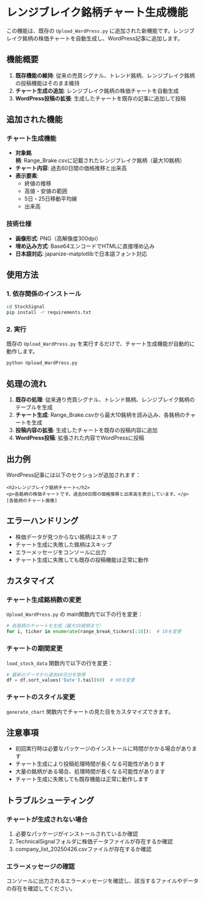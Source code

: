 # レンジブレイク銘柄チャート生成機能

この機能は、既存の `Upload_WardPress.py` に追加された新機能です。レンジブレイク銘柄の株価チャートを自動生成し、WordPress記事に追加します。

## 機能概要

1. **既存機能の維持**: 従来の売買シグナル、トレンド銘柄、レンジブレイク銘柄の投稿機能はそのまま維持
2. **チャート生成の追加**: レンジブレイク銘柄の株価チャートを自動生成
3. **WordPress投稿の拡張**: 生成したチャートを既存の記事に追加して投稿

## 追加された機能

### チャート生成機能
- **対象銘柄**: Range_Brake.csvに記載されたレンジブレイク銘柄（最大10銘柄）
- **チャート内容**: 過去60日間の価格推移と出来高
- **表示要素**:
  - 終値の推移
  - 高値・安値の範囲
  - 5日・25日移動平均線
  - 出来高

### 技術仕様
- **画像形式**: PNG（高解像度300dpi）
- **埋め込み方式**: Base64エンコードでHTMLに直接埋め込み
- **日本語対応**: japanize-matplotlibで日本語フォント対応

## 使用方法

### 1. 依存関係のインストール
```bash
cd StockSignal
pip install -r requirements.txt
```

### 2. 実行
既存の `Upload_WardPress.py` を実行するだけで、チャート生成機能が自動的に動作します。

```bash
python Upload_WardPress.py
```

## 処理の流れ

1. **既存の処理**: 従来通り売買シグナル、トレンド銘柄、レンジブレイク銘柄のテーブルを生成
2. **チャート生成**: Range_Brake.csvから最大10銘柄を読み込み、各銘柄のチャートを生成
3. **投稿内容の拡張**: 生成したチャートを既存の投稿内容に追加
4. **WordPress投稿**: 拡張された内容でWordPressに投稿

## 出力例

WordPress記事には以下のセクションが追加されます：

```
<h2>レンジブレイク銘柄チャート</h2>
<p>各銘柄の株価チャートです。過去60日間の価格推移と出来高を表示しています。</p>
[各銘柄のチャート画像]
```

## エラーハンドリング

- 株価データが見つからない銘柄はスキップ
- チャート生成に失敗した銘柄はスキップ
- エラーメッセージをコンソールに出力
- チャート生成に失敗しても既存の投稿機能は正常に動作

## カスタマイズ

### チャート生成銘柄数の変更
`Upload_WardPress.py` の main関数内で以下の行を変更：

```python
# 各銘柄のチャートを生成（最大10銘柄まで）
for i, ticker in enumerate(range_break_tickers[:10]):  # 10を変更
```

### チャートの期間変更
`load_stock_data` 関数内で以下の行を変更：

```python
# 最新のデータから過去60日分を取得
df = df.sort_values('Date').tail(60)  # 60を変更
```

### チャートのスタイル変更
`generate_chart` 関数内でチャートの見た目をカスタマイズできます。

## 注意事項

- 初回実行時は必要なパッケージのインストールに時間がかかる場合があります
- チャート生成により投稿処理時間が長くなる可能性があります
- 大量の銘柄がある場合、処理時間が長くなる可能性があります
- チャート生成に失敗しても既存機能は正常に動作します

## トラブルシューティング

### チャートが生成されない場合
1. 必要なパッケージがインストールされているか確認
2. TechnicalSignalフォルダに株価データファイルが存在するか確認
3. company_list_20250426.csvファイルが存在するか確認

### エラーメッセージの確認
コンソールに出力されるエラーメッセージを確認し、該当するファイルやデータの存在を確認してください。

